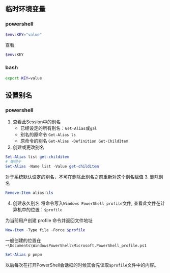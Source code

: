 ## 临时环境变量

### powershell
```powershell
$env:KEY="value"
```
查看
```sh
$env:KEY
```

### bash
```bash
export KEY=value
```


## 设置别名

### powershell
1. 查看此Session中的别名
	- 已经设定的所有别名：`Get-Alias`或`gal`
	- 别名的原命令 `Get-Alias ls`
	- 原命令的别名 `Get-Alias -Definition Get-ChildItem`
2. 创建或更改别名
```powershell
Set-Alias list get-childitem
# 等同于
Set-Alias -Name list -Value get-childitem
```
对于系统默认设定的别名，不可在删除此别名之前重新对这个别名赋值
3. 删除别名
```powershell
Remove-Item alias:\ls
```
4. 创建永久别名
将命令写入`Windows PowerShell profile`文件, 查看此文件在计算机中的位置：`$profile`

为当前用户创建 profile 命令并返回文件地址
```powershell
New-Item -Type file -Force $profile
```
一般创建的位置在`~\Documents\WindowsPowerShell\Microsoft.PowerShell_profile.ps1`

```powershell
Set-Alias p pnpm
```

以后每次在打开PowerShell会话框的时候其会先读取`$profile`文件中的内容。